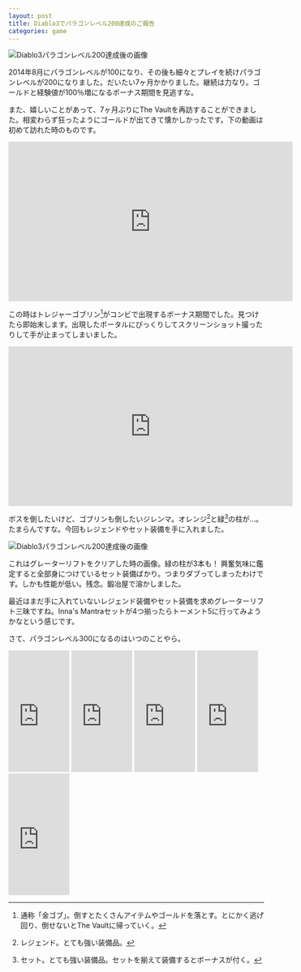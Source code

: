```yaml
---
layout: post
title: Diablo3でパラゴンレベル200達成のご報告
categories: game
---
```

![Diablo3パラゴンレベル200達成後の画像](/images/diablo3_paragon_lv_200_1.jpg)

2014年8月にパラゴンレベルが100になり、その後も細々とプレイを続けパラゴンレベルが200になりました。だいたい7ヶ月かかりました。継続は力なり。ゴールドと経験値が100％増になるボーナス期間を見逃すな。

また、嬉しいことがあって、7ヶ月ぶりにThe Vaultを再訪することができました。相変わらず狂ったようにゴールドが出てきて懐かしかったです。下の動画は初めて訪れた時のものです。

<div class="videoplayer">
<iframe width="560" height="315" src="https://www.youtube.com/embed/MqAiSmO9avI" frameborder="0" allowfullscreen></iframe>
</div>

この時はトレジャーゴブリン[^kingobu]がコンビで出現するボーナス期間でした。見つけたら即始末します。出現したポータルにびっくりしてスクリーンショット撮ったりして手が止まってしまいました。

<div class="videoplayer">
<iframe width="560" height="315" src="https://www.youtube.com/embed/NCljZnSQXFQ" frameborder="0" allowfullscreen></iframe>
</div>

ボスを倒したいけど、ゴブリンも倒したいジレンマ。オレンジ[^legend]と緑[^set]の柱が…。たまらんですな。今回もレジェンドやセット装備を手に入れました。

![Diablo3パラゴンレベル200達成後の画像](/images/diablo3_paragon_lv_200_2.jpg)

これはグレーターリフトをクリアした時の画像。緑の柱が3本も！ 興奮気味に鑑定すると全部身につけているセット装備ばかり。つまりダブってしまったわけです。しかも性能が低い。残念。鍛冶屋で溶かしました。

最近はまだ手に入れていないレジェンド装備やセット装備を求めグレーターリフト三昧ですね。Inna's Mantraセットが4つ揃ったらトーメント5に行ってみようかなという感じです。

さて、パラゴンレベル300になるのはいつのことやら。

<iframe src="http://rcm-fe.amazon-adsystem.com/e/cm?lt1=_blank&bc1=000000&IS2=1&bg1=FFFFFF&fc1=000000&lc1=0000FF&t=count_0-22&o=9&p=8&l=as4&m=amazon&f=ifr&ref=ss_til&asins=B00178630A" style="width:120px;height:240px;" scrolling="no" marginwidth="0" marginheight="0" frameborder="0"></iframe>
<iframe src="http://rcm-fe.amazon-adsystem.com/e/cm?lt1=_blank&bc1=000000&IS2=1&bg1=FFFFFF&fc1=000000&lc1=0000FF&t=count_0-22&o=9&p=8&l=as4&m=amazon&f=ifr&ref=ss_til&asins=B00FENJVOE" style="width:120px;height:240px;" scrolling="no" marginwidth="0" marginheight="0" frameborder="0"></iframe>
<iframe src="http://rcm-fe.amazon-adsystem.com/e/cm?lt1=_blank&bc1=000000&IS2=1&bg1=FFFFFF&fc1=000000&lc1=0000FF&t=count_0-22&o=9&p=8&l=as4&m=amazon&f=ifr&ref=ss_til&asins=B00HEUNOYS" style="width:120px;height:240px;" scrolling="no" marginwidth="0" marginheight="0" frameborder="0"></iframe>
<iframe src="http://rcm-fe.amazon-adsystem.com/e/cm?lt1=_blank&bc1=000000&IS2=1&bg1=FFFFFF&fc1=000000&lc1=0000FF&t=count_0-22&o=9&p=8&l=as4&m=amazon&f=ifr&ref=ss_til&asins=B00KLXU8TO" style="width:120px;height:240px;" scrolling="no" marginwidth="0" marginheight="0" frameborder="0"></iframe>
<iframe src="http://rcm-fe.amazon-adsystem.com/e/cm?lt1=_blank&bc1=000000&IS2=1&bg1=FFFFFF&fc1=000000&lc1=0000FF&t=count_0-22&o=9&p=8&l=as4&m=amazon&f=ifr&ref=ss_til&asins=B00KLXU8WG" style="width:120px;height:240px;" scrolling="no" marginwidth="0" marginheight="0" frameborder="0"></iframe>

[^kingobu]: 通称「金ゴブ」。倒すとたくさんアイテムやゴールドを落とす。とにかく逃げ回り、倒せないとThe Vaultに帰っていく。
[^legend]: レジェンド。とても強い装備品。
[^set]: セット。とても強い装備品。セットを揃えて装備するとボーナスが付く。


